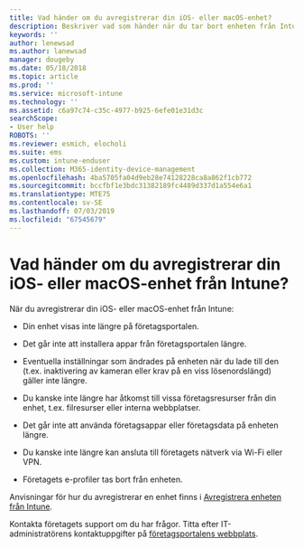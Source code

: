 ```yaml
---
title: Vad händer om du avregistrerar din iOS- eller macOS-enhet?
description: Beskriver vad som händer när du tar bort enheten från Intune
keywords: ''
author: lenewsad
ms.author: lanewsad
manager: dougeby
ms.date: 05/18/2018
ms.topic: article
ms.prod: ''
ms.service: microsoft-intune
ms.technology: ''
ms.assetid: c6a97c74-c35c-4977-b925-6efe01e31d3c
searchScope:
- User help
ROBOTS: ''
ms.reviewer: esmich, elocholi
ms.suite: ems
ms.custom: intune-enduser
ms.collection: M365-identity-device-management
ms.openlocfilehash: 4ba5705fa04d9eb28e74128228ca8a862f1cb772
ms.sourcegitcommit: bccfbf1e3bdc31382189fc4489d337d1a554e6a1
ms.translationtype: MTE75
ms.contentlocale: sv-SE
ms.lasthandoff: 07/03/2019
ms.locfileid: "67545679"
---
```

# <a name="what-happens-if-you-unenroll-your-ios-or-macos-device-from-intune"></a>Vad händer om du avregistrerar din iOS- eller macOS-enhet från Intune?

När du avregistrerar din iOS- eller macOS-enhet från Intune:

- Din enhet visas inte längre på företagsportalen.

- Det går inte att installera appar från företagsportalen längre.

- Eventuella inställningar som ändrades på enheten när du lade till den (t.ex. inaktivering av kameran eller krav på en viss lösenordslängd) gäller inte längre.

- Du kanske inte längre har åtkomst till vissa företagsresurser från din enhet, t.ex. filresurser eller interna webbplatser.

- Det går inte att använda företagsappar eller företagsdata på enheten längre.

- Du kanske inte längre kan ansluta till företagets nätverk via Wi-Fi eller VPN.

- Företagets e-profiler tas bort från enheten.

Anvisningar för hur du avregistrerar en enhet finns i [Avregistrera enheten från Intune](unenroll-your-device-from-intune-ios.md).

Kontakta företagets support om du har frågor. Titta efter IT-administratörens kontaktuppgifter på [företagsportalens webbplats](https://go.microsoft.com/fwlink/?linkid=2010980).
